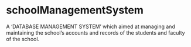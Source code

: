 schoolManagementSystem
======================

A ‘DATABASE MANAGEMENT SYSTEM’ which aimed at managing and maintaining the school’s accounts and records of the students and faculty of the school.
